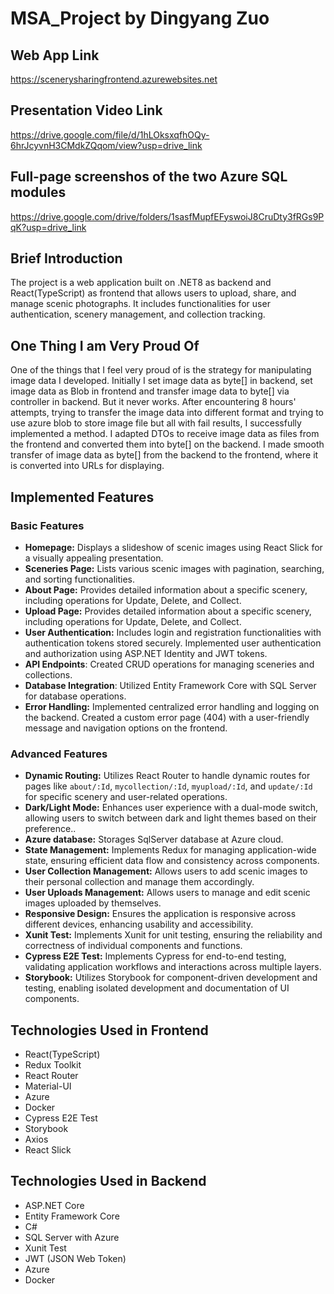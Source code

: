 # MSA_Project by Dingyang Zuo

## Web App Link
https://scenerysharingfrontend.azurewebsites.net

## Presentation Video Link
https://drive.google.com/file/d/1hLOksxqfhOQy-6hrJcyvnH3CMdkZQqom/view?usp=drive_link

## Full-page screenshos of the two Azure SQL modules
https://drive.google.com/drive/folders/1sasfMupfEFyswoiJ8CruDty3fRGs9PqK?usp=drive_link

## Brief Introduction
The project is a web application built on .NET8 as backend and React(TypeScript) as frontend that allows users to upload, share, and manage scenic  photographs. It includes functionalities for user authentication, scenery management, and collection tracking.

## One Thing I am Very Proud Of
One of the things that I feel very proud of is the strategy for manipulating image data I developed.
Initially I set image data as byte[] in backend, set image data as Blob in frontend and transfer image data to byte[] via controller in backend. But it never works.
After encountering 8 hours' attempts, trying to transfer the image data into different format and trying to use azure blob to store image file but all with fail results, 
I successfully implemented a method. I adapted DTOs to receive image data as files from the frontend and converted them into byte[] on the backend. I made smooth transfer of image data as byte[] from the backend to the frontend, where it is converted into URLs for displaying.

## Implemented Features

### Basic Features
- **Homepage:** Displays a slideshow of scenic images using React Slick for a visually appealing presentation.
- **Sceneries Page:** Lists various scenic images with pagination, searching, and sorting functionalities.
- **About Page:** Provides detailed information about a specific scenery, including operations for Update, Delete, and Collect.
- **Upload Page:** Provides detailed information about a specific scenery, including operations for Update, Delete, and Collect.
- **User Authentication:** Includes login and registration functionalities with authentication tokens stored securely. Implemented user authentication and authorization using ASP.NET Identity and JWT tokens.
- **API Endpoints**: Created CRUD operations for managing sceneries and collections.
- **Database Integration**: Utilized Entity Framework Core with SQL Server for database operations.
- **Error Handling:** Implemented centralized error handling and logging on the backend. Created a custom error page (404) with a user-friendly message and navigation options on the frontend.

### Advanced Features
- **Dynamic Routing:** Utilizes React Router to handle dynamic routes for pages like `about/:Id`, `mycollection/:Id`, `myupload/:Id`, and `update/:Id` for specific scenery and user-related operations.
- **Dark/Light Mode:** Enhances user experience with a dual-mode switch, allowing users to switch between dark and light themes based on their preference..
- **Azure database:** Storages SqlServer database at Azure cloud.
- **State Management:** Implements Redux for managing application-wide state, ensuring efficient data flow and consistency across components.
- **User Collection Management:** Allows users to add scenic images to their personal collection and manage them accordingly.
- **User Uploads Management:** Allows users to manage and edit scenic images uploaded by themselves.
- **Responsive Design:** Ensures the application is responsive across different devices, enhancing usability and accessibility.
- **Xunit Test:** Implements Xunit for unit testing, ensuring the reliability and correctness of individual components and functions.
- **Cypress E2E Test:** Implements Cypress for end-to-end testing, validating application workflows and interactions across multiple layers.
- **Storybook:** Utilizes Storybook for component-driven development and testing, enabling isolated development and documentation of UI components.

## Technologies Used in Frontend
- React(TypeScript)
- Redux Toolkit
- React Router
- Material-UI
- Azure
- Docker
- Cypress E2E Test
- Storybook
- Axios
- React Slick

## Technologies Used in Backend
- ASP.NET Core
- Entity Framework Core
- C#
- SQL Server with Azure
- Xunit Test
- JWT (JSON Web Token)
- Azure
- Docker
